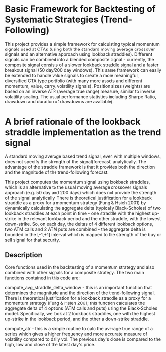 # Basic Framework for Backtesting of Systematic Strategies (Trend-Following)

This project provides a simple framework for calculating typical momentum signals used at CTAs (using both the standard moving average crossover signals and an alternative approach using lookback straddles). Different signals can be combined into a blended composite signal - currently, the composite signal consists of a slower lookback straddle signal and a faster breakout signal (50 day/200 day windows).  This same framework can easily be extended to handle value signals to create a more meaningful, diversified CTA type portfolio (with many more assets and different momentum, value, carry, volatility signals). Position sizes (weights) are based on an inverse ATR (average true range) measure, similar to inverse volatility scaling. The usual performance statistics including Sharpe Ratio, drawdown and duration of drawdowns are available).

# A brief rationale of the lookback straddle implementation as the trend signal
A standard moving average based trend signal, even with multiple windows, does not specify the strength of the signal(forecast) analytically. The advantage of the straddle framework is that it provides both the direction and the magnitude of the trend-following forecast.

This project computes the momentum signal using lookback straddles, which is an alternative to the usual moving average crossover signals approach (e.g. 50 day and 200 days) which does not provide the strength of the signal analytically. There is theoretical justification for a lookback straddle as a proxy for a momentum strategy (Fung & Hsieh 2001) by dynamically calculating the aggregate delta (typically Black-Scholes) of two lookback straddles at each point in time - one straddle with the highest up-strike in the relevant lookback period and the other straddle, with the lowest down-strike. So, on each day, the deltas of 4 different lookback options, two ATM calls and 2 ATM puts are combined - the aggregate delta is bounded in the [-1,+1] interval which is mapped to the strength of the buy or sell signal for that security.

## Description
Core functions used in the backtesting of a momentum strategy and also combined with other signals for a composite strategy.
The two main functions contained in this code are:

compute_avg_straddle_delta_window - this is an important function that determines the magnitude and the direction of the trend-following signal. There is theoretical justification for a lookback straddle as a proxy for a momentum strategy (Fung & Hsieh 2001; this function calculates the aggregate delta of 4 options (ATM calls and puts) using the Black-Scholes model. Specifically, we look at 2 lookback straddles, one with the highest up-strike in the lookback period, and the other a down-strike straddle.

compute_atr - this is a simple routine to calc the average true range of a series which gives a higher frequency and more accurate measure of volatility compared to daily vol. The previous day's close is compared to the high, low and close of the latest day's price. 
